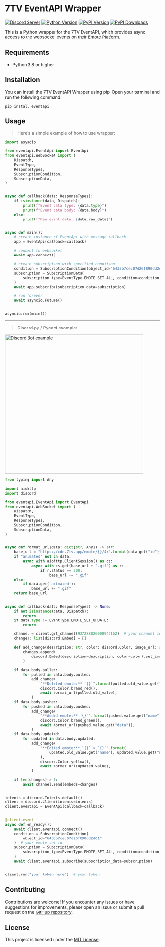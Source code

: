 # 7TV EventAPI Wrapper

[![Discord Server](https://img.shields.io/discord/746360067632136222?label=discord&style=for-the-badge&logo=discord&color=5865F2&logoColor=white)](https://dc.yoggies.dev/)
[![Python Version](https://img.shields.io/badge/python-3.8+-blue.svg?style=for-the-badge&logo=python&logoColor=white)](https://www.python.org/downloads/release/python-380/)
[![PyPI Version](https://img.shields.io/pypi/v/eventapi.svg?style=for-the-badge&color=yellowgreen&logo=pypi&logoColor=white)](https://pypi.org/project/eventapi/)
[![PyPI Downloads](https://img.shields.io/pypi/dm/eventapi?style=for-the-badge&color=blueviolet&logo=pypi&logoColor=white)](https://pypi.org/project/eventapi/)

This is a Python wrapper for the 7TV EventAPI, which provides async access to the websocket events on
their [Emote Platform](https://7tv.app).

## Requirements

- Python 3.8 or higher

## Installation

You can install the 7TV EventAPI Wrapper using pip. Open your terminal and run the following command:

```shell
pip install eventapi
```

## Usage

> Here's a simple example of how to use wrapper:

```python
import asyncio

from eventapi.EventApi import EventApi
from eventapi.WebSocket import (
    Dispatch,
    EventType,
    ResponseTypes,
    SubscriptionCondition,
    SubscriptionData,
)


async def callback(data: ResponseTypes):
    if isinstance(data, Dispatch):
        print(f"Event data type: {data.type}")
        print(f"Event data body: {data.body}")
    else:
        print(f"Raw event data: {data.raw_data}")


async def main():
    # create instance of EventApi with message callback
    app = EventApi(callback=callback)

    # connect to websocket
    await app.connect()

    # create subscription with specified condition
    condition = SubscriptionCondition(object_id="6433b7cec07d26f890dd2d01")
    subscription = SubscriptionData(
        subscription_type=EventType.EMOTE_SET_ALL, condition=condition
    )
    await app.subscribe(subscription_data=subscription)

    # run forever
    await asyncio.Future()


asyncio.run(main())
```

<hr>

> Discord.py / Pycord example:

<img src="https://github.com/yoggys/eventapi/blob/master/assets/example_dc.png" alt="Discord Bot example" height="450px">

```python
from typing import Any

import aiohttp
import discord

from eventapi.EventApi import EventApi
from eventapi.WebSocket import (
    Dispatch,
    EventType,
    ResponseTypes,
    SubscriptionCondition,
    SubscriptionData,
)


async def format_url(data: dict[str, Any]) -> str:
    base_url = "https://cdn.7tv.app/emote/{}/4x".format(data.get("id"))
    if "animated" not in data:
        async with aiohttp.ClientSession() as cs:
            async with cs.get(base_url + ".gif") as r:
                if r.status == 200:
                    base_url += ".gif"
    else:
        if data.get("animated"):
            base_url += ".gif"
    return base_url


async def callback(data: ResponseTypes) -> None:
    if not isinstance(data, Dispatch):
        return
    if data.type != EventType.EMOTE_SET_UPDATE:
        return

    channel = client.get_channel(927288026000945162)  # your channel id
    changes: list[discord.Embed] = []

    def add_change(description: str, color: discord.Color, image_url: str):
        changes.append(
            discord.Embed(description=description, color=color).set_image(url=image_url)
        )

    if data.body.pulled:
        for pulled in data.body.pulled:
            add_change(
                "**Deleted emote:** `{}`".format(pulled.old_value.get("name")),
                discord.Color.brand_red(),
                await format_url(pulled.old_value),
            )
    if data.body.pushed:
        for pushed in data.body.pushed:
            add_change(
                "**Added emote:** `{}`".format(pushed.value.get("name")),
                discord.Color.brand_green(),
                await format_url(pushed.value.get("data")),
            )
    if data.body.updated:
        for updated in data.body.updated:
            add_change(
                "**Edited emote:** `{}` » `{}`".format(
                    updated.old_value.get("name"), updated.value.get("name")
                ),
                discord.Color.yellow(),
                await format_url(updated.value),
            )

    if len(changes) > 0:
        await channel.send(embeds=changes)


intents = discord.Intents.default()
client = discord.Client(intents=intents)
client.eventapi = EventApi(callback=callback)


@client.event
async def on_ready():
    await client.eventapi.connect()
    condition = SubscriptionCondition(
        object_id="6433b7cec07d26f890dd2d01"
    )  # your emote-set id
    subscription = SubscriptionData(
        subscription_type=EventType.EMOTE_SET_ALL, condition=condition
    )
    await client.eventapi.subscribe(subscription_data=subscription)


client.run("your token here")  # your token
```



## Contributing

Contributions are welcome! If you encounter any issues or have suggestions for improvements, please open an issue or
submit a pull request on the [GitHub repository](https://github.com/yoggys/eventapi).

## License

This project is licensed under the [MIT License](https://opensource.org/licenses/MIT).
